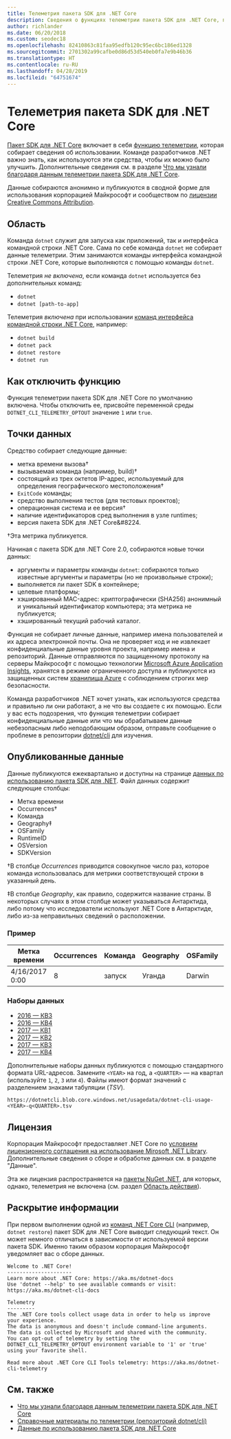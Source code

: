 ```yaml
---
title: Телеметрия пакета SDK для .NET Core
description: Сведения о функциях телеметрии пакета SDK для .NET Core, позволяющих собирать сведения об использовании для анализа, а также о собираемых данных и способе отключения этих функций.
author: richlander
ms.date: 06/20/2018
ms.custom: seodec18
ms.openlocfilehash: 82410863c81faa95edfb120c95ec6bc186ed1328
ms.sourcegitcommit: 2701302a99cafbe0d86d53d540eb0fa7e9b46b36
ms.translationtype: HT
ms.contentlocale: ru-RU
ms.lasthandoff: 04/28/2019
ms.locfileid: "64751674"
---
```

# <a name="net-core-sdk-telemetry"></a>Телеметрия пакета SDK для .NET Core

[Пакет SDK для .NET Core](index.md) включает в себя [функцию телеметрии](https://github.com/dotnet/cli/tree/master/src/dotnet/Telemetry), которая собирает сведения об использовании. Команде разработчиков .NET важно знать, как используются эти средства, чтобы их можно было улучшить. Дополнительные сведения см. в разделе [Что мы узнали благодаря данным телеметрии пакета SDK для .NET Core](https://devblogs.microsoft.com/dotnet/what-weve-learned-from-net-core-sdk-telemetry/).

Данные собираются анонимно и публикуются в сводной форме для использования корпорацией Майкрософт и сообществом по [лицензии Creative Commons Attribution](https://creativecommons.org/licenses/by/4.0/).

## <a name="scope"></a>Область

Команда `dotnet` служит для запуска как приложений, так и интерфейса командной строки .NET Core. Сама по себе команда `dotnet` не собирает данные телеметрии. Этим занимаются команды интерфейса командной строки .NET Core, которые выполняются с помощью команды `dotnet`.

Телеметрия *не включена*, если команда `dotnet` используется без дополнительных команд:

- `dotnet`
- `dotnet [path-to-app]`

Телеметрия *включена* при использовании [команд интерфейса командной строки .NET Core](index.md), например:

- `dotnet build`
- `dotnet pack`
- `dotnet restore`
- `dotnet run`

## <a name="how-to-opt-out"></a>Как отключить функцию

Функция телеметрии пакета SDK для .NET Core по умолчанию включена. Чтобы отключить ее, присвойте переменной среды `DOTNET_CLI_TELEMETRY_OPTOUT` значение `1` или `true`.

## <a name="data-points"></a>Точки данных

Средство собирает следующие данные:

- метка времени вызова&#8224;
- вызываемая команда (например, build)&#8224;
- состоящий из трех октетов IP-адрес, используемый для определения географического местоположения&#8224;
- `ExitCode` команды;
- средство выполнения тестов (для тестовых проектов);
- операционная система и ее версия&#8224;
- наличие идентификаторов сред выполнения в узле runtimes;
- версия пакета SDK для .NET Core&#8224.

&#8224;Эта метрика публикуется.

Начиная с пакета SDK для .NET Core 2.0, собираются новые точки данных:

- аргументы и параметры команды `dotnet`: собираются только известные аргументы и параметры (но не произвольные строки);
- выполняется ли пакет SDK в контейнере;
- целевые платформы;
- хэшированный MAC-адрес: криптографически (SHA256) анонимный и уникальный идентификатор компьютера; эта метрика не публикуется;
- хэшированный текущий рабочий каталог.

Функция не собирает личные данные, например имена пользователей и их адреса электронной почты. Она не проверяет код и не извлекает конфиденциальные данные уровня проекта, например имена и репозиторий. Данные отправляются по защищенному протоколу на серверы Майкрософт с помощью технологии [Microsoft Azure Application Insights](https://azure.microsoft.com/services/application-insights/), хранятся в режиме ограниченного доступа и публикуются из защищенных систем [хранилища Azure](https://azure.microsoft.com/services/storage/) с соблюдением строгих мер безопасности.

Команда разработчиков .NET хочет узнать, как используются средства и правильно ли они работают, а не что вы создаете с их помощью. Если у вас есть подозрения, что функция телеметрии собирает конфиденциальные данные или что мы обрабатываем данные небезопасным либо неподобающим образом, отправьте сообщение о проблеме в репозитории [dotnet/cli](https://github.com/dotnet/cli/issues) для изучения.

## <a name="published-data"></a>Опубликованные данные

Данные публикуются ежеквартально и доступны на странице [данных по использованию пакета SDK для .NET](https://github.com/dotnet/core/blob/master/release-notes/cli-usage-data.md). Файл данных содержит следующие столбцы:

- Метка времени
- Occurrences&#8224;
- Команда
- Geography&#8225;
- OSFamily
- RuntimeID
- OSVersion
- SDKVersion

&#8224;В столбце *Occurrences* приводится совокупное число раз, которое команда использовалась для метрики соответствующей строки в указанный день.

&#8225;В столбце *Geography*, как правило, содержится название страны. В некоторых случаях в этом столбце может указываться Антарктида, либо потому что исследователи используют .NET Core в Антарктиде, либо из-за неправильных сведений о расположении.

### <a name="example"></a>Пример

| Метка времени      | Occurrences | Команда | Geography | OSFamily | RuntimeID     | OSVersion | SDKVersion |
| -------------- | ----------- | ------- | --------- | -------- | ------------- | --------- | ---------- |
| 4/16/2017 0:00 | 8           | запуск     | Уганда    | Darwin   | osx.10.12-x64 | 10.12     | 1.0.1      |

### <a name="datasets"></a>Наборы данных

- [2016 — КВ3](https://dotnetcli.blob.core.windows.net/usagedata/dotnet-cli-usage-2016-q3.tsv)
- [2016 — КВ4](https://dotnetcli.blob.core.windows.net/usagedata/dotnet-cli-usage-2016-q4.tsv)
- [2017 — КВ1](https://dotnetcli.blob.core.windows.net/usagedata/dotnet-cli-usage-2017-q1.tsv)
- [2017 — КВ2](https://dotnetcli.blob.core.windows.net/usagedata/dotnet-cli-usage-2017-q2.tsv)
- [2017 — КВ3](https://dotnetcli.blob.core.windows.net/usagedata/dotnet-cli-usage-2017-q3.tsv)
- [2017 — КВ4](https://dotnetcli.blob.core.windows.net/usagedata/dotnet-cli-usage-2017-q4.tsv)

Дополнительные наборы данных публикуются с помощью стандартного формата URL-адресов. Замените `<YEAR>` на год, а `<QUARTER>` — на квартал (используйте `1`, `2`, `3` или `4`). Файлы имеют формат значений с разделением знаками табуляции (*TSV*).

`https://dotnetcli.blob.core.windows.net/usagedata/dotnet-cli-usage-<YEAR>-q<QUARTER>.tsv`

## <a name="license"></a>Лицензия

Корпорация Майкрософт предоставляет .NET Core по [условиям лицензионного соглашения на использование Mirosoft .NET Library](https://aka.ms/dotnet-core-eula). Дополнительные сведения о сборе и обработке данных см. в разделе "Данные".

Эта же лицензия распространяется на [пакеты NuGet .NET](https://www.nuget.org/profiles/dotnetframework), для которых, однако, телеметрия не включена (см. раздел [Область действия](#scope)).

## <a name="disclosure"></a>Раскрытие информации

При первом выполнении одной из [команд .NET Core CLI](index.md) (например, `dotnet restore`) пакет SDK для .NET Core выводит следующий текст. Он может немного отличаться в зависимости от используемой версии пакета SDK. Именно таким образом корпорация Майкрософт уведомляет вас о сборе данных.

```console
Welcome to .NET Core!
---------------------
Learn more about .NET Core: https://aka.ms/dotnet-docs
Use 'dotnet --help' to see available commands or visit: https://aka.ms/dotnet-cli-docs

Telemetry
---------
The .NET Core tools collect usage data in order to help us improve your experience.
The data is anonymous and doesn't include command-line arguments.
The data is collected by Microsoft and shared with the community.
You can opt-out of telemetry by setting the DOTNET_CLI_TELEMETRY_OPTOUT environment variable to '1' or 'true' using your favorite shell.

Read more about .NET Core CLI Tools telemetry: https://aka.ms/dotnet-cli-telemetry
```

## <a name="see-also"></a>См. также

- [Что мы узнали благодаря данным телеметрии пакета SDK для .NET Core](https://devblogs.microsoft.com/dotnet/what-weve-learned-from-net-core-sdk-telemetry/)
- [Справочные материалы по телеметрии (репозиторий dotnet/cli)](https://github.com/dotnet/cli/tree/master/src/dotnet/Telemetry)
- [Данные по использованию пакета SDK для .NET Core](https://github.com/dotnet/core/blob/master/release-notes/cli-usage-data.md)
